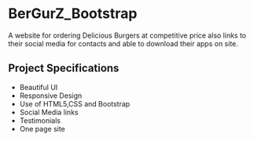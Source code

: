 # BerGurZ_Bootstrap

A website for ordering Delicious Burgers at competitive price also links to their social media for contacts and able to download their apps on site.

## Project Specifications

- Beautiful UI
- Responsive Design
- Use of HTML5,CSS and Bootstrap
- Social Media links
- Testimonials
- One page site
